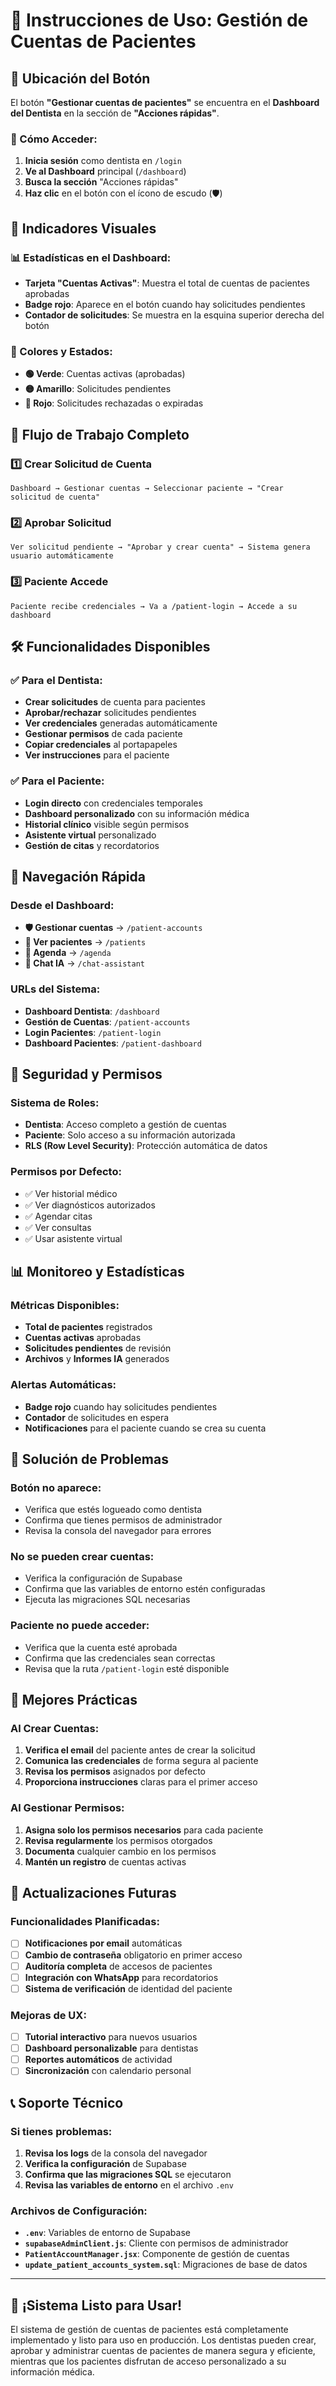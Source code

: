 # 🚀 Instrucciones de Uso: Gestión de Cuentas de Pacientes

## 📍 Ubicación del Botón

El botón **"Gestionar cuentas de pacientes"** se encuentra en el **Dashboard del Dentista** en la sección de **"Acciones rápidas"**.

### 🎯 Cómo Acceder:
1. **Inicia sesión** como dentista en `/login`
2. **Ve al Dashboard** principal (`/dashboard`)
3. **Busca la sección** "Acciones rápidas"
4. **Haz clic** en el botón con el ícono de escudo (🛡️)

## 🔔 Indicadores Visuales

### 📊 Estadísticas en el Dashboard:
- **Tarjeta "Cuentas Activas"**: Muestra el total de cuentas de pacientes aprobadas
- **Badge rojo**: Aparece en el botón cuando hay solicitudes pendientes
- **Contador de solicitudes**: Se muestra en la esquina superior derecha del botón

### 🎨 Colores y Estados:
- **🟢 Verde**: Cuentas activas (aprobadas)
- **🟡 Amarillo**: Solicitudes pendientes
- **🔴 Rojo**: Solicitudes rechazadas o expiradas

## 🚀 Flujo de Trabajo Completo

### 1️⃣ **Crear Solicitud de Cuenta**
```
Dashboard → Gestionar cuentas → Seleccionar paciente → "Crear solicitud de cuenta"
```

### 2️⃣ **Aprobar Solicitud**
```
Ver solicitud pendiente → "Aprobar y crear cuenta" → Sistema genera usuario automáticamente
```

### 3️⃣ **Paciente Accede**
```
Paciente recibe credenciales → Va a /patient-login → Accede a su dashboard
```

## 🛠️ Funcionalidades Disponibles

### ✅ **Para el Dentista:**
- **Crear solicitudes** de cuenta para pacientes
- **Aprobar/rechazar** solicitudes pendientes
- **Ver credenciales** generadas automáticamente
- **Gestionar permisos** de cada paciente
- **Copiar credenciales** al portapapeles
- **Ver instrucciones** para el paciente

### ✅ **Para el Paciente:**
- **Login directo** con credenciales temporales
- **Dashboard personalizado** con su información médica
- **Historial clínico** visible según permisos
- **Asistente virtual** personalizado
- **Gestión de citas** y recordatorios

## 📱 Navegación Rápida

### **Desde el Dashboard:**
- **🛡️ Gestionar cuentas** → `/patient-accounts`
- **👥 Ver pacientes** → `/patients`
- **📅 Agenda** → `/agenda`
- **🤖 Chat IA** → `/chat-assistant`

### **URLs del Sistema:**
- **Dashboard Dentista**: `/dashboard`
- **Gestión de Cuentas**: `/patient-accounts`
- **Login Pacientes**: `/patient-login`
- **Dashboard Pacientes**: `/patient-dashboard`

## 🔐 Seguridad y Permisos

### **Sistema de Roles:**
- **Dentista**: Acceso completo a gestión de cuentas
- **Paciente**: Solo acceso a su información autorizada
- **RLS (Row Level Security)**: Protección automática de datos

### **Permisos por Defecto:**
- ✅ Ver historial médico
- ✅ Ver diagnósticos autorizados
- ✅ Agendar citas
- ✅ Ver consultas
- ✅ Usar asistente virtual

## 📊 Monitoreo y Estadísticas

### **Métricas Disponibles:**
- **Total de pacientes** registrados
- **Cuentas activas** aprobadas
- **Solicitudes pendientes** de revisión
- **Archivos** y **Informes IA** generados

### **Alertas Automáticas:**
- **Badge rojo** cuando hay solicitudes pendientes
- **Contador** de solicitudes en espera
- **Notificaciones** para el paciente cuando se crea su cuenta

## 🔧 Solución de Problemas

### **Botón no aparece:**
- Verifica que estés logueado como dentista
- Confirma que tienes permisos de administrador
- Revisa la consola del navegador para errores

### **No se pueden crear cuentas:**
- Verifica la configuración de Supabase
- Confirma que las variables de entorno estén configuradas
- Ejecuta las migraciones SQL necesarias

### **Paciente no puede acceder:**
- Verifica que la cuenta esté aprobada
- Confirma que las credenciales sean correctas
- Revisa que la ruta `/patient-login` esté disponible

## 🎯 Mejores Prácticas

### **Al Crear Cuentas:**
1. **Verifica el email** del paciente antes de crear la solicitud
2. **Comunica las credenciales** de forma segura al paciente
3. **Revisa los permisos** asignados por defecto
4. **Proporciona instrucciones** claras para el primer acceso

### **Al Gestionar Permisos:**
1. **Asigna solo los permisos necesarios** para cada paciente
2. **Revisa regularmente** los permisos otorgados
3. **Documenta** cualquier cambio en los permisos
4. **Mantén un registro** de cuentas activas

## 🔄 Actualizaciones Futuras

### **Funcionalidades Planificadas:**
- [ ] **Notificaciones por email** automáticas
- [ ] **Cambio de contraseña** obligatorio en primer acceso
- [ ] **Auditoría completa** de accesos de pacientes
- [ ] **Integración con WhatsApp** para recordatorios
- [ ] **Sistema de verificación** de identidad del paciente

### **Mejoras de UX:**
- [ ] **Tutorial interactivo** para nuevos usuarios
- [ ] **Dashboard personalizable** para dentistas
- [ ] **Reportes automáticos** de actividad
- [ ] **Sincronización** con calendario personal

## 📞 Soporte Técnico

### **Si tienes problemas:**
1. **Revisa los logs** de la consola del navegador
2. **Verifica la configuración** de Supabase
3. **Confirma que las migraciones SQL** se ejecutaron
4. **Revisa las variables de entorno** en el archivo `.env`

### **Archivos de Configuración:**
- **`.env`**: Variables de entorno de Supabase
- **`supabaseAdminClient.js`**: Cliente con permisos de administrador
- **`PatientAccountManager.jsx`**: Componente de gestión de cuentas
- **`update_patient_accounts_system.sql`**: Migraciones de base de datos

---

## 🎉 ¡Sistema Listo para Usar!

El sistema de gestión de cuentas de pacientes está completamente implementado y listo para uso en producción. Los dentistas pueden crear, aprobar y administrar cuentas de pacientes de manera segura y eficiente, mientras que los pacientes disfrutan de acceso personalizado a su información médica.
